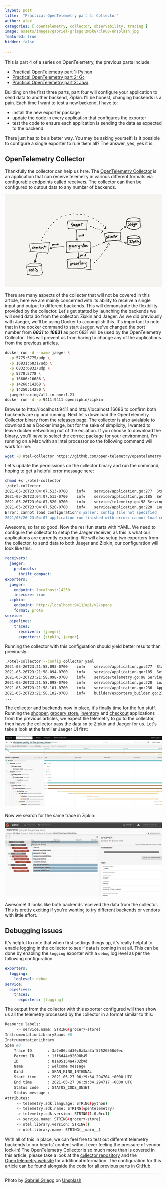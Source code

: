 ```yaml
---
layout: post
title:  "Practical OpenTelemetry part 4: Collector"
author: alex
categories: [ opentelemetry, collector, observability, tracing ]
image: assets/images/gabriel-griego-zM5kG7clKC8-unsplash.jpg
featured: true
hidden: false

---
```


This is part 4 of a series on OpenTelemetry, the previous parts include:

- [Practical OpenTelemetry part 1: Python](https://words.boten.ca/Practical-OpenTelemetry-part-1-Python/)
- [Practical OpenTelemetry part 2: Go](https://words.boten.ca/practical-otel-part-2-Go/)
- [Practical OpenTelemetry part 3: Java](https://words.boten.ca/Practical-OpenTelemetry-part-3-Java/)

Building on the first three parts, part four will configure your application to send data to another backend, Zipkin. I'll be honest, changing backends is a pain. Each time I want to test a new backend, I have to:

- install the new exporter package
- update the code in every application that configures the exporter
- test the code to ensure each application is sending the data as expected to the backend

There just has to be a better way. You may be asking yourself: Is it possible to configure a single exporter to rule them all? The answer, yes, yes it is.

## OpenTelemetry Collector

Thankfully the collector can help us here. The [OpenTelemetry Collector](https://github.com/open-telemetry/opentelemetry-collector) is an application that can receive telemetry in various different formats via configurable endpoints called receivers. The collector can then be configured to output data to any number of backends. 

![architecture diagram](/assets/images/otel-part-4-1.png)

There are many aspects of the collector that will not be covered in this article, here we are mainly concerned with its ability to receive a single input and output to different backends. This will demonstrate the flexibility provided by the collector. Let's get started by launching the backends we will send data do from the collector: Zipkin and Jaeger. As we did previously with Jaeger, we'll be using Docker to accomplish this. It's important to note that in the docker command to start Jaeger, we've changed the port number from ***6831*** to ***16831*** as port 6831 will be used by the OpenTelemetry Collector. This will prevent us from having to change any of the applications from the previous articles.

```bash
docker run -d --name jaeger \
  -p 5775:5775/udp \
  -p 16831:6831/udp \
  -p 6832:6832/udp \
  -p 5778:5778 \
  -p 16686:16686 \
  -p 14268:14268 \
  -p 14250:14250 \
  jaegertracing/all-in-one:1.21
docker run -d -p 9411:9411 openzipkin/zipkin
```

Browse to http://localhost:9411 and http://localhost:16686 to confirm both backends are up and running. Next let's download the OpenTelemetry Collector binary from the [releases](https://github.com/open-telemetry/opentelemetry-collector/releases/tag/v0.27.0) page. The collector is also avialable to download as a Docker image, but for the sake of simplicity, I wanted to leave docker networking out of the equation. If you choose to download the binary, you'll have to select the correct package for your environment, I'm running on a Mac with an Intel processor so the following command will work for me.

```bash
wget -O otel-collector https://github.com/open-telemetry/opentelemetry-collector/releases/download/v0.27.0/otelcol_darwin_amd64
```

Let's update the permissions on the collector binary and run the command, hoping to get a helpful error message here:

```bash
chmod +x ./otel-collector
./otel-collector
2021-05-26T23:04:07.513-0700	info	service/application.go:277	Starting otelcol...	{"Version": "v0.27.0", "NumCPU": 16}
2021-05-26T23:04:07.513-0700	info	service/application.go:185	Setting up own telemetry...
2021-05-26T23:04:07.520-0700	info	service/telemetry.go:98	Serving Prometheus metrics	{"address": ":8888", "level": 0, "service.instance.id": "0af3241b-a5a8-4c52-a13f-f702d0b89a8c"}
2021-05-26T23:04:07.520-0700	info	service/application.go:220	Loading configuration...
Error: cannot load configuration's parser: config file not specified
2021/05/26 23:04:07 application run finished with error: cannot load configuration's parser: config file not specified
```

Awesome, so far so good. Now the real fun starts with YAML. We need to configure the collector to setup the Jaeger receiver, as this is what our applications are currently exporting. We will also setup two exporters from the collector, to send data to both Jaeger and Zipkin, our configuration will look like this:

```yaml
receivers:
  jaeger:
    protocols:
      thrift_compact:
exporters:
  jaeger:
    endpoint: localhost:14250
    insecure: true
  zipkin:
    endpoint: http://localhost:9411/api/v2/spans
    format: proto
service:
  pipelines:
    traces:
      receivers: [jaeger]
      exporters: [zipkin, jaeger]
```

Running the collector with this configuration should yield better results than previously.

```bash
./otel-collector --config collector.yaml
2021-05-26T23:21:58.093-0700	info	service/application.go:277	Starting otelcol...	{"Version": "v0.27.0", "NumCPU": 16}
2021-05-26T23:21:58.094-0700	info	service/application.go:185	Setting up own telemetry...
2021-05-26T23:21:58.098-0700	info	service/telemetry.go:98	Serving Prometheus metrics	{"address": ":8888", "level": 0, "service.instance.id": "bc300367-3aeb-4e12-93d0-9a3a5fece253"}
2021-05-26T23:21:58.098-0700	info	service/application.go:220	Loading configuration...
2021-05-26T23:21:58.101-0700	info	service/application.go:236	Applying configuration...
2021-05-26T23:21:58.102-0700	info	builder/exporters_builder.go:274	Exporter was built.	{"kind": "exporter", "exporter": "zipkin"}
...
```

The collector and backends now in place, it's finally time for the fun stuff. Running the [shopper](https://words.boten.ca/Practical-OpenTelemetry-part-1-Python/), [grocery store](https://words.boten.ca/Practical-OpenTelemetry-part-1-Python/), [inventory](https://words.boten.ca/practical-otel-part-2-Go/) and [checkout](https://words.boten.ca/Practical-OpenTelemetry-part-3-Java/) applications from the previous articles, we expect the telemetry to go to the collector, then have the collector pass the data on to Zipkin and Jaeger for us. Let's take a look at the familiar Jaeger UI first:

![Jaeger UI](/assets/images/otel-part-4-2.png)

Now we search for the same trace in Zipkin:

![Zipkin UI](/assets/images/otel-part-4-3.png)

Awesome! It looks like both backends received the data from the collector. This is pretty exciting if you're wanting to try different backends or vendors with little effort.

## Debugging issues

It's helpful to note that when first settings things up, it's really helpful to enable logging in the collector to see if data is coming in at all. This can be done by enabling the `logging` exporter with a `debug` log level as per the following configuration:

```yaml
exporters:
  logging:
    loglevel: debug
service:
  pipelines:
    traces:
      exporters: [logging]
```

The output from the collector with this exporter configured will then show us all the telemetry processed by the collector in a format similar to this:

```bash
Resource labels:
     -> service.name: STRING(grocery-store)
InstrumentationLibrarySpans #0
InstrumentationLibrary
Span #0
    Trace ID       : 3a2e86c4d30c0a8aa3af57526550d0ec
    Parent ID      : 1ff6d44e92698b45
    ID             : 81a05154a4702b0d
    Name           : welcome message
    Kind           : SPAN_KIND_INTERNAL
    Start time     : 2021-05-27 06:29:34.294704 +0000 UTC
    End time       : 2021-05-27 06:29:34.294717 +0000 UTC
    Status code    : STATUS_CODE_UNSET
    Status message :
Attributes:
     -> telemetry.sdk.language: STRING(python)
     -> telemetry.sdk.name: STRING(opentelemetry)
     -> telemetry.sdk.version: STRING(1.0.0rc1)
     -> service.name: STRING(grocery-store)
     -> otel.library.version: STRING()
     -> otel.library.name: STRING(__main__)
```

With all of this in place, we can feel free to test out different telemetry backends to our hearts' content without ever feeling the pressure of vendor lock-in! The OpenTelemetry Collector is so much more than is covered in this article, please take a look at the [collector repository](https://github.com/open-telemetry/opentelemetry-collector) and the [OpenTelemetry website](https://opentelemetry.io) for additional information. The configuration for this article can be found alongside the code for all previous parts in GitHub.

------

 Photo by [Gabriel Griego](https://unsplash.com/@gabetheg?utm_source=unsplash&utm_medium=referral&utm_content=creditCopyText) on [Unsplash](https://unsplash.com/s/photos/array-of-satellites?utm_source=unsplash&utm_medium=referral&utm_content=creditCopyText)